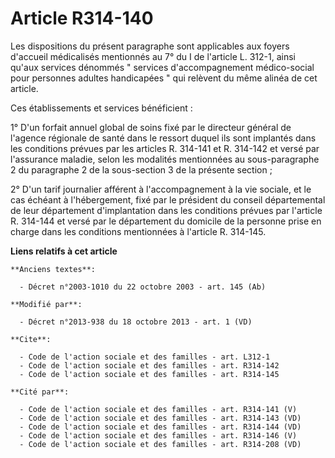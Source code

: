 # Article R314-140

Les dispositions du présent paragraphe sont applicables aux foyers d'accueil médicalisés mentionnés au 7° du I de l'article
L. 312-1, ainsi qu'aux services dénommés " services d'accompagnement médico-social pour personnes adultes handicapées " qui
relèvent du même alinéa de cet article. 

Ces établissements et services bénéficient : 

1° D'un forfait annuel global de soins fixé par le directeur général de l'agence régionale de santé dans le ressort duquel
ils sont implantés dans les conditions prévues par les articles R. 314-141 et R. 314-142 et versé par l'assurance maladie,
selon les modalités mentionnées au sous-paragraphe 2 du paragraphe 2 de la sous-section 3 de la présente section ; 

2° D'un tarif journalier afférent à l'accompagnement à la vie sociale, et le cas échéant à l'hébergement, fixé par le
président du conseil départemental de leur département d'implantation dans les conditions prévues par l'article R. 314-144 et
versé par le département du domicile de la personne prise en charge dans les conditions mentionnées à l'article R. 314-145.

**Liens relatifs à cet article**

	**Anciens textes**:

	  - Décret n°2003-1010 du 22 octobre 2003 - art. 145 (Ab)

	**Modifié par**:

	  - Décret n°2013-938 du 18 octobre 2013 - art. 1 (VD)

	**Cite**:

	  - Code de l'action sociale et des familles - art. L312-1
	  - Code de l'action sociale et des familles - art. R314-142
	  - Code de l'action sociale et des familles - art. R314-145

	**Cité par**:

	  - Code de l'action sociale et des familles - art. R314-141 (V)
	  - Code de l'action sociale et des familles - art. R314-143 (VD)
	  - Code de l'action sociale et des familles - art. R314-144 (VD)
	  - Code de l'action sociale et des familles - art. R314-146 (V)
	  - Code de l'action sociale et des familles - art. R314-208 (VD)
